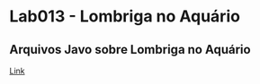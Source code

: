 # Lab013 - Lombriga no Aquário

## Arquivos Javo sobre Lombriga no Aquário

[Link](pt/c02oo/s02classe/s03lombriga)
